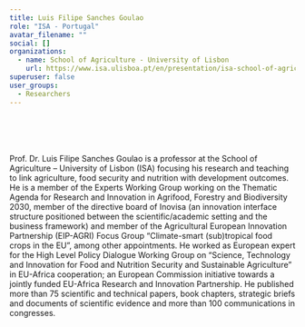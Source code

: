 ```yaml
---
title: Luis Filipe Sanches Goulao
role: "ISA - Portugal" 
avatar_filename: ""
social: []
organizations:
  - name: School of Agriculture - University of Lisbon
    url: https://www.isa.ulisboa.pt/en/presentation/isa-school-of-agriculture
superuser: false
user_groups:
  - Researchers
---
```

<br />
<br />
<br />
<br />
Prof. Dr. Luis Filipe Sanches Goulao is a professor at the School of Agriculture – University of Lisbon (ISA) focusing his research and teaching to link agriculture, food security and nutrition with development outcomes. He is a member of the Experts Working Group working on the Thematic Agenda for Research and Innovation in Agrifood, Forestry and Biodiversity 2030, member of the directive board of Inovisa (an innovation interface structure positioned between the scientific/academic setting and the business framework) and member of the Agricultural European Innovation Partnership (EIP-AGRI) Focus Group “Climate-smart (sub)tropical food crops in the EU”, among other appointments. He worked as European expert for the High Level Policy Dialogue Working Group on “Science, Technology and Innovation for Food and Nutrition Security and Sustainable Agriculture” in EU-Africa cooperation; an European Commission initiative towards a jointly funded EU-Africa Research and Innovation Partnership. He published more than 75 scientific and technical papers, book chapters, strategic briefs and documents of scientific evidence and more than 100 communications in congresses.
